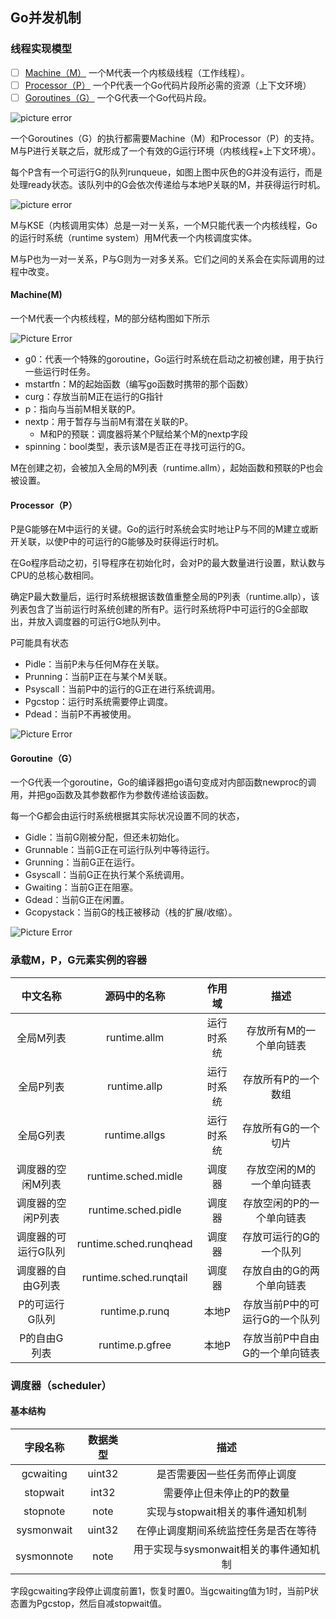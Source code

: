 ## Go并发机制
### 线程实现模型
- [ ] [Machine（M）](#M)
一个M代表一个内核级线程（工作线程）。 
- [ ] [Processor（P）](#P)
一个P代表一个Go代码片段所必需的资源（上下文环境）
- [ ] [Goroutines（G）](#G)
一个G代表一个Go代码片段。

![picture error](https://github.com/SherDick/GolangNote/raw/master/Pictures/goroutine01.jpg)

一个Goroutines（G）的执行都需要Machine（M）和Processor（P）的支持。M与P进行关联之后，就形成了一个有效的G运行环境（内核线程+上下文环境）。

每个P含有一个可运行G的队列runqueue，如图上图中灰色的G并没有运行，而是处理ready状态。该队列中的G会依次传递给与本地P关联的M，并获得运行时机。

![picture error](https://github.com/SherDick/GolangNote/raw/master/Pictures/goroutine02.png)

M与KSE（内核调用实体）总是一对一关系，一个M只能代表一个内核线程，Go的运行时系统（runtime system）用M代表一个内核调度实体。

M与P也为一对一关系，P与G则为一对多关系。它们之间的关系会在实际调用的过程中改变。

#### <span id="M">Machine(M)</span>
一个M代表一个内核线程，M的部分结构图如下所示

![Picture Error](https://github.com/SherDick/GolangNote/raw/master/Pictures/machine.png)

- g0：代表一个特殊的goroutine，Go运行时系统在启动之初被创建，用于执行一些运行时任务。
- mstartfn：M的起始函数（编写go函数时携带的那个函数）
- curg：存放当前M正在运行的G指针
- p：指向与当前M相关联的P。
- nextp：用于暂存与当前M有潜在关联的P。
  - M和P的预联：调度器将某个P赋给某个M的nextp字段
- spinning：bool类型，表示该M是否正在寻找可运行的G。

M在创建之初，会被加入全局的M列表（runtime.allm），起始函数和预联的P也会被设置。

#### <span id="P">Processor（P）</span>
P是G能够在M中运行的关键。Go的运行时系统会实时地让P与不同的M建立或断开关联，以使P中的可运行的G能够及时获得运行时机。

在Go程序启动之初，引导程序在初始化时，会对P的最大数量进行设置，默认数与CPU的总核心数相同。

确定P最大数量后，运行时系统根据该数值重整全局的P列表（runtime.allp），该列表包含了当前运行时系统创建的所有P。运行时系统将P中可运行的G全部取出，并放入调度器的可运行G地队列中。

P可能具有状态
- Pidle：当前P未与任何M存在关联。
- Prunning：当前P正在与某个M关联。
- Psyscall：当前P中的运行的G正在进行系统调用。
- Pgcstop：运行时系统需要停止调度。
- Pdead：当前P不再被使用。

![Picture Error](https://github.com/SherDick/GolangNote/raw/master/Pictures/PStatus.png)
#### <span id="G">Goroutine（G）</span>
一个G代表一个goroutine，Go的编译器把go语句变成对内部函数newproc的调用，并把go函数及其参数都作为参数传递给该函数。

每一个G都会由运行时系统根据其实际状况设置不同的状态，
- Gidle：当前G刚被分配，但还未初始化。
- Grunnable：当前G正在可运行队列中等待运行。
- Grunning：当前G正在运行。
- Gsyscall：当前G正在执行某个系统调用。
- Gwaiting：当前G正在阻塞。
- Gdead：当前G正在闲置。
- Gcopystack：当前G的栈正被移动（栈的扩展/收缩）。

![Picture Error](https://github.com/SherDick/GolangNote/raw/master/Pictures/GStatus.png)

### 承载M，P，G元素实例的容器

| 中文名称 | 源码中的名称 | 作用域 | 描述 |
| :---: | :---: | :---: | :---: |
| 全局M列表 | runtime.allm | 运行时系统 | 存放所有M的一个单向链表 |
| 全局P列表 | runtime.allp | 运行时系统 | 存放所有P的一个数组 |
| 全局G列表 | runtime.allgs | 运行时系统 | 存放所有G的一个切片 |
| 调度器的空闲M列表 | runtime.sched.midle | 调度器 | 存放空闲的M的一个单向链表 |
| 调度器的空闲P列表 | runtime.sched.pidle | 调度器 | 存放空闲的P的一个单向链表 |
| 调度器的可运行G队列 | runtime.sched.runqhead | 调度器 | 存放可运行的G的一个队列 |
| 调度器的自由G列表 | runtime.sched.runqtail | 调度器 | 存放自由的G的两个单向链表 |
| P的可运行G队列 | runtime.p.runq | 本地P | 存放当前P中的可运行G的一个队列 |
| P的自由G列表 | runtime.p.gfree | 本地P | 存放当前P中自由G的一个单向链表 |

### 调度器（scheduler）
#### 基本结构

| 字段名称 | 数据类型 | 描述 |
| :---: | :---: | :---: |
| gcwaiting | uint32 | 是否需要因一些任务而停止调度 |
| stopwait | int32 | 需要停止但未停止的P的数量 |
| stopnote | note | 实现与stopwait相关的事件通知机制 |
| sysmonwait | uint32 | 在停止调度期间系统监控任务是否在等待 |
| sysmonnote | note | 用于实现与sysmonwait相关的事件通知机制 |

字段gcwaiting字段停止调度前置1，恢复时置0。当gcwaiting值为1时，当前P状态置为Pgcstop，然后自减stopwait值。